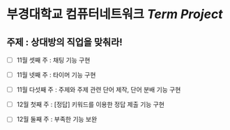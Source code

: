 # 부경대학교 컴퓨터네트워크 ***Term Project***

## 주제 : 상대방의 직업을 맞춰라!

- [ ] 11월 셋째 주 : 채팅 기능 구현

- [ ] 11월 넷째 주 : 타이머 기능 구현

- [ ] 11월 다섯째 주 : 주제와 주제 관련 단어 제작, 단어 분배 기능 구현

- [ ] 12월 첫째 주 : [정답] 키워드를 이용한 정답 제출 기능 구현

- [ ] 12월 둘째 주 : 부족한 기능 보완